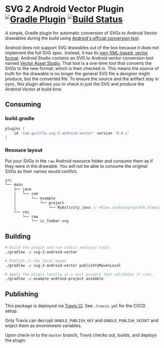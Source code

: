 # SVG 2 Android Vector Plugin [![Gradle Plugin](https://img.shields.io/maven-metadata/v/https/plugins.gradle.org/m2/com/quittle/svg-2-android-vector/maven-metadata.xml.svg?label=Gradle+Plugin)](https://plugins.gradle.org/plugin/com.quittle.svg-2-android-vector) [![Build Status](https://travis-ci.com/quittle/gradle-svg-2-android-vector.svg?branch=master)](https://travis-ci.com/quittle/gradle-svg-2-android-vector)
A simple, Gradle plugin for automatic conversion of SVGs to Android Vector drawables during the build using [Android's official conversion tool](https://android.googlesource.com/platform/tools/base/+/master/sdk-common/src/main/java/com/android/ide/common/vectordrawable/Svg2Vector.java).

Android does not support SVG drawables out of the box because it does not implement the full SVG spec. Instead, it has
its [own XML-based, vector format](https://developer.android.com/guide/topics/graphics/vector-drawable-resources).
Android Studio contains an SVG to Android vector conversion tool named
[Vector Asset Studio](https://developer.android.com/studio/write/vector-asset-studio). That tool is a one-time tool that
converts the SVGs to the new format, which is then checked in. This means the source of truth for the drawable is no
longer the general SVG file a designer might produce, but the converted file. To ensure the source and the artifact stay
in sync, this plugin allows you to check in just the SVG and produce the Android Vector at build time.

## Consuming

### build.gradle
```groovy
plugins {
    id 'com.quittle.svg-2-android-vector' version '0.0.1'
}
```

### Resouce layout
Put your SVGs in the `raw` Android resource folder and consume them as if they were in the drawable. You *will not* be able to consume the original SVGs as their names would conflict.

```java
src
└── main
    ├── java
    │   └── com
    │       └── example
    │           └── project
    │               └── MyActivity.java // mView.setBackground(R.drawable.ic_foobar);
    └── res
        └── raw
            └── ic_foobar.svg
```

## Building
```sh
# Build the plugin and run static analysis tools
./gradlew -p svg-2-android-vector

# Publish it the local maven
./gradlew -p svg-2-android-vector publishToMavenLocal

# Apply the plugin locally in a test project that validates it runs.
./gradlew -p example-android-project assemble
```

## Publishing
This package is deployed via [Travis CI](https://travis-ci.com/quittle/gradle-svg-2-android-vector).
See `.travis.yml` for the CI/CD setup.

Only Travis can decrypt `GRADLE_PUBLISH_KEY` and `GRADLE_PUBLISH_SECRET` and enject them as environment variables.

Upon check-in to the `master` branch, Travis checks out, builds, and deploys the plugin.
